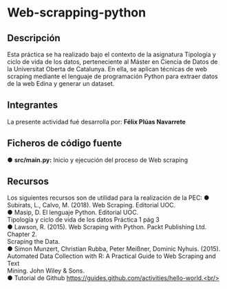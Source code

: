 # Web-scrapping-python

## Descripción
Esta práctica se ha realizado bajo el contexto de la asignatura Tipología y ciclo de vida de los datos, perteneciente al Máster en Ciencia de Datos de la Universitat Oberta de Catalunya. En ella, se aplican técnicas de web scraping mediante el lenguaje de programación Python para extraer datos de la web Edina y generar un dataset.

## Integrantes
La presente actividad fué desarrolla por: <b>Félix Plúas Navarrete</b>

## Ficheros de código fuente
  ● <b>src/main.py:</b> Inicio y ejecución del proceso de Web scraping

## Recursos
Los siguientes recursos son de utilidad para la realización de la PEC:
  ● Subirats, L., Calvo, M. (2018). Web Scraping. Editorial UOC.<br/>
  ● Masip, D. El lenguaje Python. Editorial UOC.<br/>
    Tipología y ciclo de vida de los datos Práctica 1 pág 3<br/>
  ● Lawson, R. (2015). Web Scraping with Python. Packt Publishing Ltd. Chapter 2.<br/>
    Scraping the Data.<br/>
  ● Simon Munzert, Christian Rubba, Peter Meißner, Dominic Nyhuis. (2015).<br/>
    Automated Data Collection with R: A Practical Guide to Web Scraping and Text<br/>
    Mining. John Wiley & Sons.<br/>
  ● Tutorial de Github https://guides.github.com/activities/hello-world.<br/>
